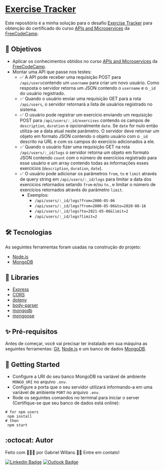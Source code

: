 # [Exercise Tracker](https://www.freecodecamp.org/learn/apis-and-microservices/apis-and-microservices-projects/exercise-tracker)

Este repositório é a minha solução para o desafio [Exercise Tracker](https://www.freecodecamp.org/learn/apis-and-microservices/apis-and-microservices-projects/exercise-tracker) para obtenção do certificado do curso  [APIs and Microservices](https://www.freecodecamp.org/learn/apis-and-microservices) da [FreeCodeCamp](https://www.freecodecamp.org).

## 🎌 Objetivos

- Aplicar os conhecimentos obtidos no curso [APIs and Microservices](https://www.freecodecamp.org/learn/apis-and-microservices) da [FreeCodeCamp](https://www.freecodecamp.org).
- Montar uma API que passe nos testes:
	- :white_check_mark: A API pode receber uma requisição POST para ```/api/users```contendo um ```username``` para criar um novo usuário. Como resposta o servidor retorna um JSON contendo o ```username``` e o ```_id``` do usuário registrado.
	- :white_check_mark: Quando o usuário enviar uma requisição GET para a rota ```/api/users```, o servidor retornará a lista de usuários registrado no sistema. 
	- :white_check_mark: O usuário pode registrar um exercício enviando um requisição POST para `/api/users/:_id/exercises` contendo os campos de `description`, `duration` e opcionalmente `date`. Se `date` for nulo então utiliza-se a data atual neste parâmetro. O servidor deve retornar um objeto em formato JSON contendo o objeto usuário com o `_id` descrito na URL e com os campos do exercício adicionados a ele.
	- :white_check_mark: Quando o usuário fizer uma requisição GET na rota `/api/users/:_id/logs` o servidor retorna um objeto em formato JSON contendo `count` com o número de exercícios registrado para esse usuário e um array contendo todas as informações esses exercícios (`description`, `duration`, `date`).
	- :white_check_mark: O usuário pode adicionar os parâmetros `from`, `to` e `limit` através de query string em `/api/users/:_id/logs` para limitar a data dos exercícios retornados setando `from` e/ou `to` , e limitar o número de exercícios retornados através do parâmetro `limit`.
		- Exemplos:
			- `/api/users/:_id/logs?from=2000-05-06`
			- `/api/users/:_id/logs?from=2000-05-06&to=2020-08-16`
			- `/api/users/:_id/logs?to=2021-05-06&limit=2`
			- `/api/users/:_id/logs?limit=2`

## 🛠 Tecnologias

As seguintes ferramentas foram usadas na construção do projeto:

- [Node.js](https://nodejs.org/)
- [MongoDB](https://www.mongodb.com)

## 📁 Libraries

- [Express](https://expressjs.com/)
- [CORS](https://www.npmjs.com/package/cors)
- [dotenv](https://www.npmjs.com/package/dotenv)
- [body-parser](https://www.npmjs.com/package/body-parser)
- [mongodb](https://www.npmjs.com/package/mongodb)
- [mongoose](https://www.npmjs.com/package/mongoose)

## ✨ Pré-requisitos

Antes de começar, você vai precisar ter instalado em sua máquina as seguintes ferramentas:
[Git](https://git-scm.com), [Node.js](https://nodejs.org/en/) e um banco de dados [MongoDB](https://www.mongodb.com).

## 🚀 Getting Started

- Configure a URI do seu banco MongoDB na variável de ambiente ```MONGO_URI``` no arquivo ```.env```.
- Configure a porta que o seu servidor utilizará informando-a em uma variável de ambiente ```PORT``` no arquivo ```.env```.
- Rode os seguintes comandos no terminal para iniciar o server (Certifique-se que seu banco de dados está online):

```
# for npm users
 npm install
# then 
 npm start
```
## :octocat: Autor

Feito com 👨🏻‍💻 por Gabriel Willans 👋🏽 Entre em contato!

[![Linkedin Badge](https://img.shields.io/badge/-Gabriel-blue?style=flat-square&logo=Linkedin&logoColor=white&link=https://www.linkedin.com/in/gabriel-willans-780754200/)](https://www.linkedin.com/in/gabriel-willans-780754200/) [![Outlook Badge](https://img.shields.io/badge/-g.willans@outlook.com-00a0ee?style=flat-square&logo=microsoftoutlook&logoColor=white&link=mailto:g.willans@outlook.com)](mailto:g.willans@outlook.com)

